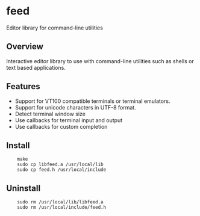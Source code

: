 # feed

Editor library for command-line utilities


## Overview


Interactive editor library to use with command-line utilities such as shells
or text based applications.



## Features


- Support for VT100 compatible terminals or terminal emulators.
- Support for unicode characters in UTF-8 format.
- Detect terminal window size
- Use callbacks for terminal input and output
- Use callbacks for custom completion


## Install


        make
        sudo cp libfeed.a /usr/local/lib
        sudo cp feed.h /usr/local/include


## Uninstall


        sudo rm /usr/local/lib/libfeed.a
        sudo rm /usr/local/include/feed.h


##
